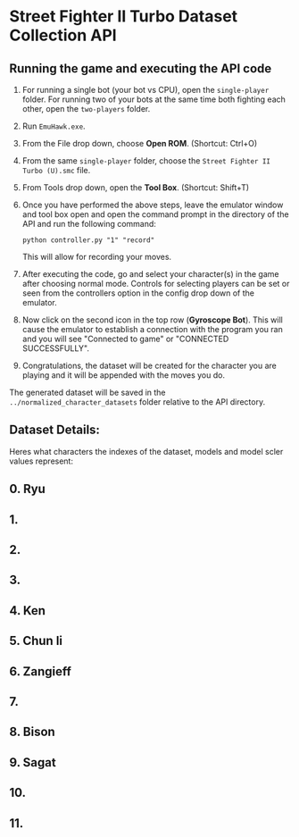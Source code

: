 # Street Fighter II Turbo Dataset Collection API

## Running the game and executing the API code

1. For running a single bot (your bot vs CPU), open the `single-player` folder. For running two of your bots at the same time both fighting each other, open the `two-players` folder.
2. Run `EmuHawk.exe`.
3. From the File drop down, choose **Open ROM**. (Shortcut: Ctrl+O)
4. From the same `single-player` folder, choose the `Street Fighter II Turbo (U).smc` file.
5. From Tools drop down, open the **Tool Box**. (Shortcut: Shift+T)
6. Once you have performed the above steps, leave the emulator window and tool box open and open the command prompt in the directory of the API and run the following command:

   ```
   python controller.py "1" "record"
   ```

   This will allow for recording your moves.

7. After executing the code, go and select your character(s) in the game after choosing normal mode. Controls for selecting players can be set or seen from the controllers option in the config drop down of the emulator.
8. Now click on the second icon in the top row (**Gyroscope Bot**). This will cause the emulator to establish a connection with the program you ran and you will see "Connected to game" or "CONNECTED SUCCESSFULLY".
9. Congratulations, the dataset will be created for the character you are playing and it will be appended with the moves you do.

The generated dataset will be saved in the `../normalized_character_datasets` folder relative to the API directory.

## Dataset Details:

Heres what characters the indexes of the dataset, models and model scler values represent:

## 0. Ryu
## 1.
## 2.
## 3.
## 4. Ken
## 5. Chun li
## 6. Zangieff
## 7.
## 8. Bison
## 9. Sagat
## 10.
## 11.
